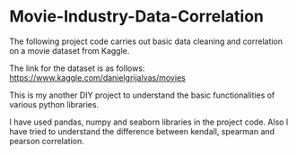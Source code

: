 # Movie-Industry-Data-Correlation

The following project code carries out basic data cleaning and correlation on a movie dataset from Kaggle. 

The link for the dataset is as follows: https://www.kaggle.com/danielgrijalvas/movies

This is my another DIY project to understand the basic functionalities of various python libraries. 

I have used pandas, numpy and seaborn libraries in the project code. Also I have tried to understand the difference between kendall, spearman and pearson correlation. 
